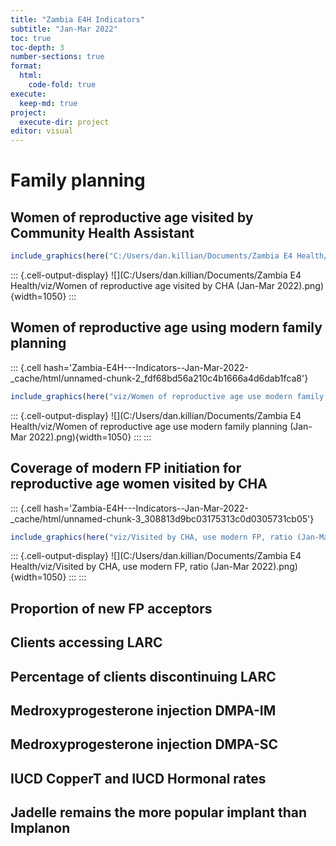 ```yaml
---
title: "Zambia E4H Indicators"
subtitle: "Jan-Mar 2022"
toc: true
toc-depth: 3
number-sections: true
format:
  html:
    code-fold: true
execute: 
  keep-md: true
project: 
  execute-dir: project
editor: visual
---
```




# Family planning

## Women of reproductive age visited by Community Health Assistant


```{.r .cell-code}
include_graphics(here("C:/Users/dan.killian/Documents/Zambia E4 Health/viz/Women of reproductive age visited by CHA (Jan-Mar 2022).png"))
```

::: {.cell-output-display}
![](C:/Users/dan.killian/Documents/Zambia E4 Health/viz/Women of reproductive age visited by CHA (Jan-Mar 2022).png){width=1050}
:::

## Women of reproductive age using modern family planning

::: {.cell hash='Zambia-E4H---Indicators--Jan-Mar-2022-_cache/html/unnamed-chunk-2_fdf68bd56a210c4b1666a4d6dab1fca8'}

```{.r .cell-code}
include_graphics(here("viz/Women of reproductive age use modern family planning (Jan-Mar 2022).png"))
```

::: {.cell-output-display}
![](C:/Users/dan.killian/Documents/Zambia E4 Health/viz/Women of reproductive age use modern family planning (Jan-Mar 2022).png){width=1050}
:::
:::

## Coverage of modern FP initiation for reproductive age women visited by CHA

::: {.cell hash='Zambia-E4H---Indicators--Jan-Mar-2022-_cache/html/unnamed-chunk-3_308813d9bc03175313c0d0305731cb05'}

```{.r .cell-code}
include_graphics(here("viz/Visited by CHA, use modern FP, ratio (Jan-Mar 2022).png"))
```

::: {.cell-output-display}
![](C:/Users/dan.killian/Documents/Zambia E4 Health/viz/Visited by CHA, use modern FP, ratio (Jan-Mar 2022).png){width=1050}
:::
:::

## Proportion of new FP acceptors

## Clients accessing LARC

## Percentage of clients discontinuing LARC

## Medroxyprogesterone injection DMPA-IM

## Medroxyprogesterone injection DMPA-SC

## IUCD CopperT and IUCD Hormonal rates

## Jadelle remains the more popular implant than Implanon